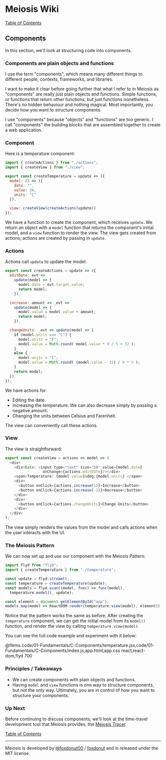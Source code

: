 # Meiosis Wiki

[Table of Contents](toc.html)

## Components

In this section, we'll look at structuring code into components.

### Components are plain objects and functions

I use the term "components", which means many different things to different people, contexts,
frameworks, and libraries.

I want to make it clear before going further that what I refer to in Meiosis as "components" are really just
plain objects and functions. Simple functions, or functions that return other functions, but just functions
nonetheless. There's no hidden behaviour and nothing magical. Most importantly, _you_ decide how you want to
structure components.

I use "components" because "objects" and "functions" are too generic. I call "components" the building
blocks that are assembled together to create a web application.

### Component

Here is a temperature component:

```javascript
import { createActions } from "./actions";
import { createView } from "./view";

export const createTemperature = update => ({
  model: () => ({
    date: "",
    value: 20,
    units: "C"
  }),

  view: createView(createActions(update))
});
```

We have a function to create the component, which receives `update`. We return an object with a
`model` function that returns the component's initial model, and a `view` function to render the
view. The view gets created from actions; actions are created by passing in `update`.

### Actions

Actions call `update` to update the model:

```javascript
export const createActions = update => ({
  editDate: evt =>
    update(model => {
      model.date = evt.target.value;
      return model;
    }),

  increase: amount => _evt =>
    update(model => {
      model.value = model.value + amount;
      return model;
    }),

  changeUnits: _evt => update(model => {
    if (model.units === "C") {
      model.units = "F";
      model.value = Math.round( model.value * 9 / 5 + 32 );
    }
    else {
      model.units = "C";
      model.value = Math.round( (model.value - 32) / 9 * 5 );
    }
    return model;
  })
});
```

We have actions for:
- Editing the date.
- Increasing the temperature. We can also decrease simply by passing a negative amount.
- Changing the units between Celsius and Farenheit.

The view can conveniently call these actions.

### View

The view is straightforward:

```javascript
export const createView = actions => model => (
  <div>
    <div>Date: <input type="text" size="10" value={model.date}
                 onChange={actions.editDate}/></div>
    <span>Temperature: {model.value}&deg;{model.units} </span>
    <div>
      <button onClick={actions.increase(1)}>Increase</button>
      <button onClick={actions.increase(-1)}>Decrease</button>
    </div>
    <div>
      <button onClick={actions.changeUnits}>Change Units</button>
    </div>
  </div>
);
```

The view simply renders the values from the model and calls actions when the user interacts
with the UI.

### The Meiosis Pattern

We can now set up and use our component with the Meiosis Pattern:

```javascript
import flyd from "flyd";
import { createTemperature } from "./temperature";

const update = flyd.stream();
const temperature = createTemperature(update);
const models = flyd.scan((model, func) => func(model),
  temperature.model(), update);

const element = document.getElementById("app");
models.map(model => ReactDOM.render(temperature.view(model), element));
```

Notice that the pattern works the same as before. After creating the `temperature` component,
we can get the initial model from its `model()` function, and render the view by calling
`temperature.view(model)`.

You can see the full code example and experiment with it below:

@flems code/01-Fundamentals/C-Components/temperature.jsx,code/01-Fundamentals/C-Components/index.js,app.html,app.css react,react-dom,flyd 700

### Principles / Takeaways

- We can create components with plain objects and functions.
- Having `model` and `view` functions is one way to structure components, but not the only way.
Ultimately, you are in control of how you want to structure your components.

### Up Next

Before continuing to discuss components, we'll look at the time-travel development tool that Meiosis
provides, the [Meiosis Tracer](01-Fundamentals-D-Using-the-Tracer.html).

[Table of Contents](toc.html)

-----

Meiosis is developed by [@foxdonut00](http://twitter.com/foxdonut00) / [foxdonut](https://github.com/foxdonut) and is released under the MIT license.

